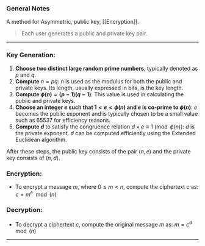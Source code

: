 ### General Notes

A method for Asymmetric, public key, [[Encryption]].

> Each user generates a public and private key pair.

---
### Key Generation:

1. **Choose two distinct large random prime numbers**, typically denoted as $p$ and $q$.
2. **Compute** $n = pq$: $n$ is used as the modulus for both the public and private keys. Its length, usually expressed in bits, is the key length.
3. **Compute $\phi(n) = (p-1)(q-1)$**: This value is used in calculating the public and private keys.
4. **Choose an integer $e$ such that $1 < e < \phi(n)$ and $e$ is co-prime to $\phi(n)$**: $e$ becomes the public exponent and is typically chosen to be a small value such as 65537 for efficiency reasons.
5. **Compute $d$** to satisfy the congruence relation $d \times e \equiv 1 \pmod{\phi(n)}$: $d$ is the private exponent. $d$ can be computed efficiently using the Extended Euclidean algorithm.

After these steps, the public key consists of the pair $(n, e)$ and the private key consists of $(n, d)$.

### Encryption:

- To encrypt a message $m$, where $0 \leq m < n$, compute the ciphertext $c$ as: $c =m^{e}\mod(n)$
### Decryption:

- To decrypt a ciphertext $c$, compute the original message $m$ as: $m=c^{d}\mod(n)$

---